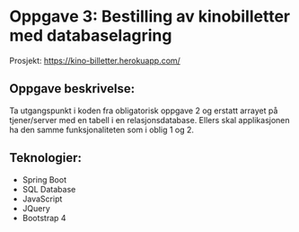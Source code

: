 # Oppgave 3: Bestilling av kinobilletter med databaselagring

Prosjekt: https://kino-billetter.herokuapp.com/

## Oppgave beskrivelse:
Ta utgangspunkt i koden fra obligatorisk oppgave 2 og erstatt arrayet på tjener/server med en tabell i en relasjonsdatabase. Ellers skal applikasjonen ha den samme funksjonaliteten som i oblig 1 og 2.

## Teknologier:
* Spring Boot
* SQL Database
* JavaScript
* JQuery
* Bootstrap 4
